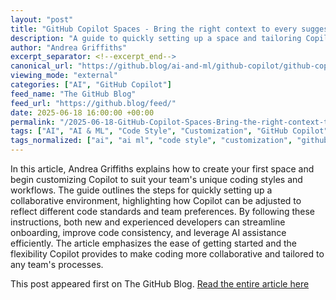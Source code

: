 ```yaml
---
layout: "post"
title: "GitHub Copilot Spaces - Bring the right context to every suggestion"
description: "A guide to quickly setting up a space and tailoring Copilot for team-specific coding styles and workflows."
author: "Andrea Griffiths"
excerpt_separator: <!--excerpt_end-->
canonical_url: "https://github.blog/ai-and-ml/github-copilot/github-copilot-spaces-bring-the-right-context-to-every-suggestion/"
viewing_mode: "external"
categories: ["AI", "GitHub Copilot"]
feed_name: "The GitHub Blog"
feed_url: "https://github.blog/feed/"
date: 2025-06-18 16:00:00 +00:00
permalink: "/2025-06-18-GitHub-Copilot-Spaces-Bring-the-right-context-to-every-suggestion.html"
tags: ["AI", "AI & ML", "Code Style", "Customization", "GitHub Copilot", "GitHub Copilot Spaces", "News", "Space Setup", "Team Workflows"]
tags_normalized: ["ai", "ai ml", "code style", "customization", "github copilot", "github copilot spaces", "news", "space setup", "team workflows"]
---
```


In this article, Andrea Griffiths explains how to create your first space and begin customizing Copilot to suit your team's unique coding styles and workflows. <!--excerpt_end--> The guide outlines the steps for quickly setting up a collaborative environment, highlighting how Copilot can be adjusted to reflect different code standards and team preferences. By following these instructions, both new and experienced developers can streamline onboarding, improve code consistency, and leverage AI assistance efficiently. The article emphasizes the ease of getting started and the flexibility Copilot provides to make coding more collaborative and tailored to any team's processes.

This post appeared first on The GitHub Blog. [Read the entire article here](https://github.blog/ai-and-ml/github-copilot/github-copilot-spaces-bring-the-right-context-to-every-suggestion/)
